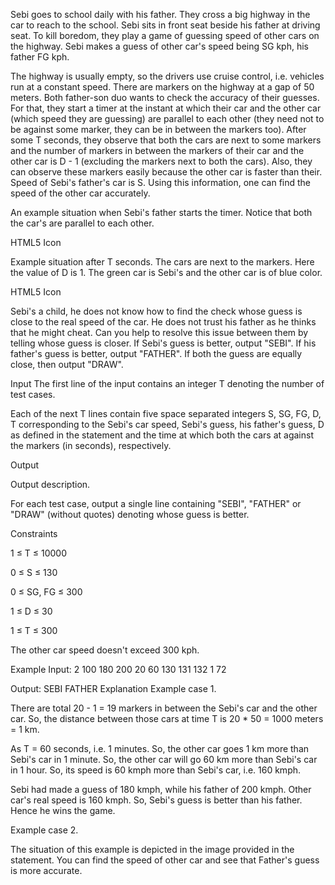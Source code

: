 Sebi goes to school daily with his father. They cross a big highway in the car to reach to the school. Sebi sits in front seat beside his father at driving seat. To kill boredom, they play a game of guessing speed of other cars on the highway. Sebi makes a guess of other car's speed being SG kph, his father FG kph.

The highway is usually empty, so the drivers use cruise control, i.e. vehicles run at a constant speed. There are markers on the highway at a gap of 50 meters. Both father-son duo wants to check the accuracy of their guesses. For that, they start a timer at the instant at which their car and the other car (which speed they are guessing) are parallel to each other (they need not to be against some marker, they can be in between the markers too). After some T seconds, they observe that both the cars are next to some markers and the number of markers in between the markers of their car and the other car is D - 1 (excluding the markers next to both the cars). Also, they can observe these markers easily because the other car is faster than their. Speed of Sebi's father's car is S. Using this information, one can find the speed of the other car accurately.

An example situation when Sebi's father starts the timer. Notice that both the car's are parallel to each other.

HTML5 Icon

Example situation after T seconds. The cars are next to the markers. Here the value of D is 1. The green car is Sebi's and the other car is of blue color.

HTML5 Icon

Sebi's a child, he does not know how to find the check whose guess is close to the real speed of the car. He does not trust his father as he thinks that he might cheat. Can you help to resolve this issue between them by telling whose guess is closer. If Sebi's guess is better, output "SEBI". If his father's guess is better, output "FATHER". If both the guess are equally close, then output "DRAW".

Input
The first line of the input contains an integer T denoting the number of test cases.

Each of the next T lines contain five space separated integers S, SG, FG, D, T corresponding to the Sebi's car speed, Sebi's guess, his father's guess, D as defined in the statement and the time at which both the cars at against the markers (in seconds), respectively.

Output

Output description.

For each test case, output a single line containing "SEBI", "FATHER" or "DRAW" (without quotes) denoting whose guess is better.

Constraints

1 ≤ T ≤ 10000

0 ≤ S ≤ 130

0 ≤ SG, FG ≤ 300

1 ≤ D ≤ 30

1 ≤ T ≤ 300

The other car speed doesn't exceed 300 kph.

Example
Input:
2
100 180 200 20 60
130 131 132 1 72

Output:
SEBI
FATHER
Explanation
Example case 1.

There are total 20 - 1 = 19 markers in between the Sebi's car and the other car. So, the distance between those cars at time T is 20 * 50 = 1000 meters = 1 km.

As T = 60 seconds, i.e. 1 minutes. So, the other car goes 1 km more than Sebi's car in 1 minute. So, the other car will go 60 km more than Sebi's car in 1 hour. So, its speed is 60 kmph more than Sebi's car, i.e. 160 kmph.

Sebi had made a guess of 180 kmph, while his father of 200 kmph. Other car's real speed is 160 kmph. So, Sebi's guess is better than his father. Hence he wins the game.

Example case 2.

The situation of this example is depicted in the image provided in the statement. You can find the speed of other car and see that Father's guess is more accurate.
